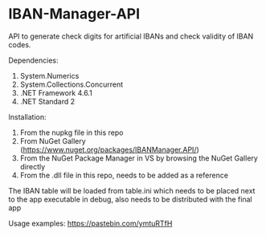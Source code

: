 # IBAN-Manager-API
API to generate check digits for artificial IBANs and check validity of IBAN codes.


Dependencies:

1. System.Numerics 
2. System.Collections.Concurrent
3. .NET Framework 4.6.1
4. .NET Standard 2

Installation:
1. From the nupkg file in this repo
2. From NuGet Gallery (https://www.nuget.org/packages/IBANManager.API/)
3. From the NuGet Package Manager in VS by browsing the NuGet Gallery directly
4. From the .dll file in this repo, needs to be added as a reference

The IBAN table will be loaded from table.ini which needs to be placed next to the app executable in debug, also needs to be distributed with the final app


Usage examples: https://pastebin.com/ymtuRTfH
